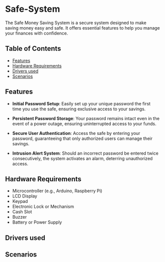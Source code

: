 # Safe-System
The Safe Money Saving System is a secure system designed to make saving money easy and safe. It offers essential features to help you manage your finances with confidence.

## Table of Contents

- [Features](#features)
- [Hardware Requirements](#hardware-requirements)
- [Drivers used](#drivers-used)
- [Scenarios](#Scenarios)



## Features

- **Initial Password Setup**: Easily set up your unique password the first time you use the safe, ensuring exclusive access to your savings.

- **Persistent Password Storage**: Your password remains intact even in the event of a power outage, ensuring uninterrupted access to your funds.

- **Secure User Authentication**: Access the safe by entering your password, guaranteeing that only authorized users can manage their savings.

- **Intrusion Alert System**: Should an incorrect password be entered twice consecutively, the system activates an alarm, deterring unauthorized access.

## Hardware Requirements

- Microcontroller (e.g., Arduino, Raspberry Pi)
- LCD Display
- Keypad
- Electronic Lock or Mechanism
- Cash Slot
- Buzzer
- Battery or Power Supply


## Drivers used

## Scenarios
